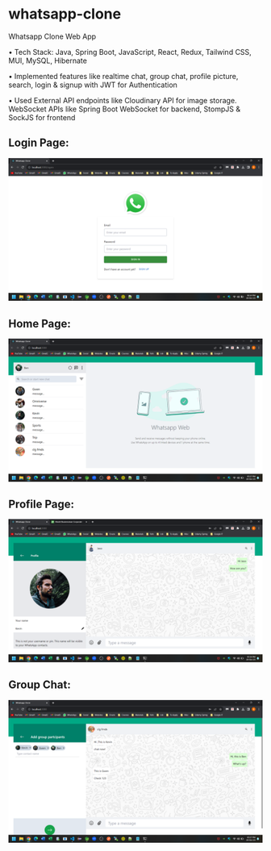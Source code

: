 # whatsapp-clone

Whatsapp Clone Web App

• Tech Stack: Java, Spring Boot, JavaScript, React, Redux, Tailwind CSS, MUI, MySQL, Hibernate

• Implemented features like realtime chat, group chat, profile picture, search, login & signup with JWT for Authentication

• Used External API endpoints like Cloudinary API for image storage. WebSocket APIs like Spring Boot WebSocket for backend, StompJS & SockJS for frontend


## Login Page:

![Alt text](https://github.com/bbazwalt/whatsapp-clone/blob/main/screenshots/login-page.png)

## Home Page:

![Alt text](https://github.com/bbazwalt/whatsapp-clone/blob/main/screenshots/home-page.png)

## Profile Page:

![Alt text](https://github.com/bbazwalt/whatsapp-clone/blob/main/screenshots/profile-page.png)

## Group Chat:

![Alt text](https://github.com/bbazwalt/whatsapp-clone/blob/main/screenshots/group-chat.png)

